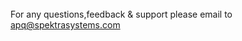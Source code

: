 <br>
For any questions,feedback & support please email to <a href="emailto:apq@spektrasystems.com">apq@spektrasystems.com</a> 
